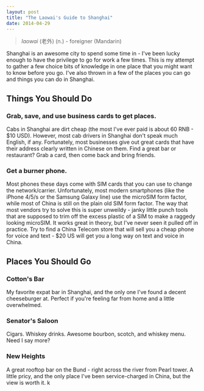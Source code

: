 ```yaml
---
layout: post
title: "The Laowai's Guide to Shanghai"
date: 2014-04-29
---
```


> *laowai* (老外) (n.) - foreigner (Mandarin)

Shanghai is an awesome city to spend some time in - I've been lucky enough to have the privilege to go for 
work a few times. This is my attempt to gather a few choice bits of knowledge in one place that you might 
want to know before you go. I've also thrown in a few of the places you can go and things you can do in 
Shanghai.

## Things You Should Do

### Grab, save, and use business cards to get places.

Cabs in Shanghai are dirt cheap (the most I've ever paid is about 60 RNB - $10 USD). However, most cab 
drivers in Shanghai don't speak much English, if any. Fortunately, most businesses give out great cards 
that have their address clearly written in Chinese on them. Find a great bar or restaurant? Grab a 
card, then come back and bring friends. 

### Get a burner phone. 

Most phones these days come with SIM cards that you can use to change the network/carrier. Unfortunately, 
most modern smartphones (like the iPhone 4/5/s or the Samsung Galaxy line) use the microSIM form factor, 
while most of China is still on the plain old SIM form factor. The way that most vendors try to solve this 
is super unweildy - janky little punch tools that are supposed to trim off the excess plastic of a SIM to 
make a raggedy looking microSIM. It works great in theory, but I've never seen it pulled off in practice. 
Try to find a China Telecom store that will sell you a cheap phone for voice and text - $20 US will get you
a long way on text and voice in China.



## Places You Should Go

### Cotton's Bar

My favorite expat bar in Shanghai, and the only one I've found a decent cheeseburger at. Perfect if you're 
feeling far from home and a little overwhelmed. 

### Senator's Saloon

Cigars. Whiskey drinks. Awesome bourbon, scotch, and whiskey menu. Need I say more?

### New Heights

A great rooftop bar on the Bund - right across the river from Pearl tower. A little pricy, and the only 
place I've been service-charged in China, but the view is worth it. k

